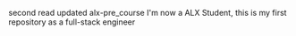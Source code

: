 second read updated
alx-pre_course
I'm now a ALX Student, this is my first repository as a full-stack engineer
